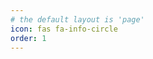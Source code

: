 ```yaml
---
# the default layout is 'page'
icon: fas fa-info-circle
order: 1
---
```


<!-- the termynal container -->
<div id="termynal"></div>
<!-- include and initialise termynal.js -->
<script src="/assets/js/termynal.js"></script>
<script>
    var termynal = new Termynal('#termynal', {
    typeDelay: 50,
    lineDelay: 500,
    lineData: [
        { type: 'input', prompt: '~', value: 'sudo apt install rebello.details' },
        { type: 'input', prompt:'Enter Password for Sudo:', typeDelay: 120, value: '           '},
        { value: 'Are you sure you want to install \'rebello.details\'?' },
        { type: 'input',  typeDelay: 550, prompt: '(y/n)', value: 'y' },
        { type: 'progress', progressChar: '·' },
        { value: 'Installed \'rebello.details\'' },
        { prompt:'>', class: "red", value: 'About Nicholas Rebello'},
        { prompt:'>>', class: "yellow", value: 'Cybersecurity Specialist / Systems Administrator'},
        { prompt:'>>', class: "yellow", value: 'GCIH | GSEC | Security+ | Network+'},
        { prompt:'>>', class: "yellow", value: 'EFF Member since 2021'},
        { prompt:'>>', class: "yellow", value: 'Privacy Advocate and Technology Enthusiast'},
        { prompt:'>', class: "red", value: 'Contact Information'},
        { prompt:'>>', class: "yellow", value: '<a href="https://github.com/NicholasRebello">GitHub</a>' },
        { prompt:'>>', class: "yellow", value: '<a href="https://linkedin.com/in/Nicholas-Rebello">LinkedIn</a>' },
        { prompt:'>>', class: "yellow", value: '<a rel="me" href="https://infosec.exchange/@rebello">Mastodon</a>' },
        { prompt:'>>', class: "yellow", value: '<a href="mailto:blog.contact@rebello.dev">Email</a>'},
    ]
    });
</script>